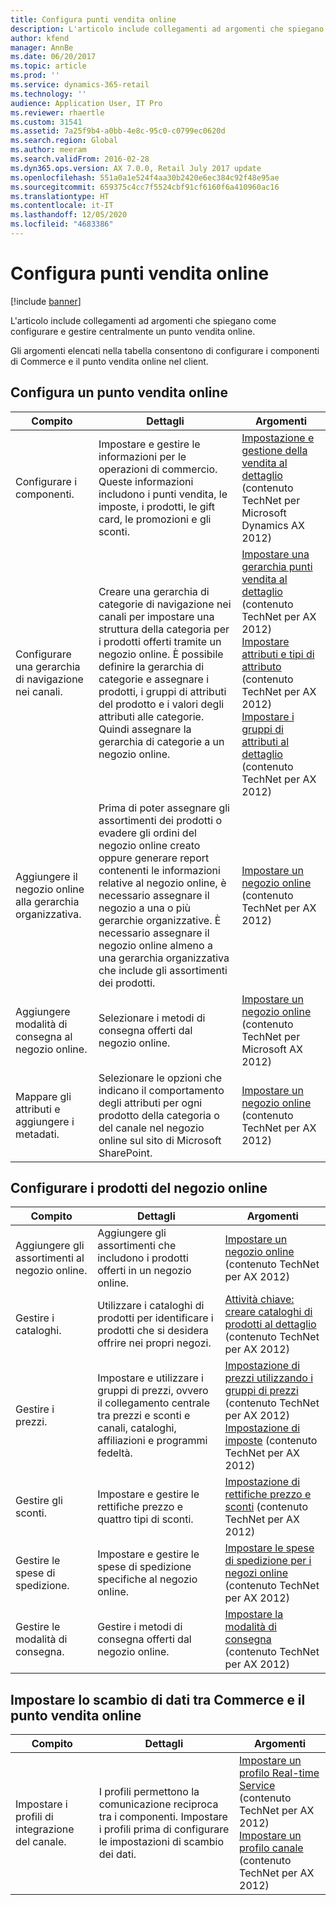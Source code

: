 ```yaml
---
title: Configura punti vendita online
description: L'articolo include collegamenti ad argomenti che spiegano come configurare e gestire centralmente un punto vendita online.
author: kfend
manager: AnnBe
ms.date: 06/20/2017
ms.topic: article
ms.prod: ''
ms.service: dynamics-365-retail
ms.technology: ''
audience: Application User, IT Pro
ms.reviewer: rhaertle
ms.custom: 31541
ms.assetid: 7a25f9b4-a0bb-4e8c-95c0-c0799ec0620d
ms.search.region: Global
ms.author: meeram
ms.search.validFrom: 2016-02-28
ms.dyn365.ops.version: AX 7.0.0, Retail July 2017 update
ms.openlocfilehash: 551a0a1e524f4aa30b2420e6ec384c92f48e95ae
ms.sourcegitcommit: 659375c4cc7f5524cbf91cf6160f6a410960ac16
ms.translationtype: HT
ms.contentlocale: it-IT
ms.lasthandoff: 12/05/2020
ms.locfileid: "4683386"
---
```

# <a name="configure-online-stores"></a>Configura punti vendita online

[!include [banner](../includes/banner.md)]

L'articolo include collegamenti ad argomenti che spiegano come configurare e gestire centralmente un punto vendita online.

Gli argomenti elencati nella tabella consentono di configurare i componenti di Commerce e il punto vendita online nel client.

## <a name="configure-an-online-store"></a>Configura un punto vendita online

| Compito                                                | Dettagli                                                                                                                                                                                                                                                                                                                                                   | Argomenti                                                                                                                                                                                                                                                                                                                                                                                                                                   |
|-----------------------------------------------------|-----------------------------------------------------------------------------------------------------------------------------------------------------------------------------------------------------------------------------------------------------------------------------------------------------------------------------------------------------------|------------------------------------------------------------------------------------------------------------------------------------------------------------------------------------------------------------------------------------------------------------------------------------------------------------------------------------------------------------------------------------------------------------------------------------------|
| Configurare i componenti.                        | Impostare e gestire le informazioni per le operazioni di commercio. Queste informazioni includono i punti vendita, le imposte, i prodotti, le gift card, le promozioni e gli sconti.                                                                                                                                                                                                          | [Impostazione e gestione della vendita al dettaglio](https://technet.microsoft.com/library/hh597201.aspx) (contenuto TechNet per Microsoft Dynamics AX 2012)                                                                                                                                                                                                                                                                                          |
| Configurare una gerarchia di navigazione nei canali.    | Creare una gerarchia di categorie di navigazione nei canali per impostare una struttura della categoria per i prodotti offerti tramite un negozio online. È possibile definire la gerarchia di categorie e assegnare i prodotti, i gruppi di attributi del prodotto e i valori degli attributi alle categorie. Quindi assegnare la gerarchia di categorie a un negozio online.                            | [Impostare una gerarchia punti vendita al dettaglio](https://technet.microsoft.com/library/hh580593.aspx)</br> (contenuto TechNet per AX 2012)</br> [Impostare attributi e tipi di attributo](https://technet.microsoft.com/library/hh227548.aspx) (contenuto TechNet per AX 2012)</br> [Impostare i gruppi di attributi al dettaglio](https://technet.microsoft.com/library/jj728713.aspx) (contenuto TechNet per AX 2012) |
| Aggiungere il negozio online alla gerarchia organizzativa. | Prima di poter assegnare gli assortimenti dei prodotti o evadere gli ordini del negozio online creato oppure generare report contenenti le informazioni relative al negozio online, è necessario assegnare il negozio a una o più gerarchie organizzative. È necessario assegnare il negozio online almeno a una gerarchia organizzativa che include gli assortimenti dei prodotti. | [Impostare un negozio online](https://technet.microsoft.com/library/jj682095.aspx) (contenuto TechNet per AX 2012)                                                                                                                                                                                                                                                                                                     |
| Aggiungere modalità di consegna al negozio online.          | Selezionare i metodi di consegna offerti dal negozio online.                                                                                                                                                                                                                                                                                                 | [Impostare un negozio online](https://technet.microsoft.com/library/jj682095.aspx) (contenuto TechNet per Microsoft AX 2012)                                                                                                                                                                                                                                                                                                     |
| Mappare gli attributi e aggiungere i metadati.                   | Selezionare le opzioni che indicano il comportamento degli attributi per ogni prodotto della categoria o del canale nel negozio online sul sito di Microsoft SharePoint.                                                                                                                                                                                              | [Impostare un negozio online](https://technet.microsoft.com/library/jj682095.aspx) (contenuto TechNet per AX 2012)                                                                                                                                                                                                                                                                                                     |

## <a name="configure-online-store-products"></a>Configurare i prodotti del negozio online

| Compito                                 | Dettagli                                                                                                                                           | Argomenti                                                                                                                                                                                                                                                                            |
|--------------------------------------|---------------------------------------------------------------------------------------------------------------------------------------------------|-----------------------------------------------------------------------------------------------------------------------------------------------------------------------------------------------------------------------------------------------------------------------------------|
| Aggiungere gli assortimenti al negozio online. | Aggiungere gli assortimenti che includono i prodotti offerti in un negozio online.                                                                  | [Impostare un negozio online](https://technet.microsoft.com/library/jj682095.aspx) (contenuto TechNet per AX 2012)                                                                                                                                              |
| Gestire i cataloghi.                     | Utilizzare i cataloghi di prodotti per identificare i prodotti che si desidera offrire nei propri negozi.                                                              | [Attività chiave: creare cataloghi di prodotti al dettaglio](https://technet.microsoft.com/library/jj728712.aspx) (contenuto TechNet per AX 2012)                                                                                                                           |
| Gestire i prezzi.                       | Impostare e utilizzare i gruppi di prezzi, ovvero il collegamento centrale tra prezzi e sconti e canali, cataloghi, affiliazioni e programmi fedeltà. | [Impostazione di prezzi utilizzando i gruppi di prezzi](https://technet.microsoft.com/library/hh597169.aspx) (contenuto TechNet per AX 2012)</br> [Impostazione di imposte](https://technet.microsoft.com/library/hh580571.aspx) (contenuto TechNet per AX 2012) |
| Gestire gli sconti.                    | Impostare e gestire le rettifiche prezzo e quattro tipi di sconti.                                                                                  | [Impostazione di rettifiche prezzo e sconti](https://technet.microsoft.com/library/hh597114.aspx) (contenuto TechNet per AX 2012)                                                                                                                          |
| Gestire le spese di spedizione.             | Impostare e gestire le spese di spedizione specifiche al negozio online.                                                                     | [Impostare le spese di spedizione per i negozi online](https://technet.microsoft.com/library/jj728714.aspx) (contenuto TechNet per AX 2012)                                                                                                                           |
| Gestire le modalità di consegna.            | Gestire i metodi di consegna offerti dal negozio online.                                                                                        | [Impostare la modalità di consegna](https://technet.microsoft.com/library/jj728719.aspx) (contenuto TechNet per AX 2012)                                                                                                                                            |

## <a name="set-up-data-exchange-between-commerce-and-the-online-store"></a>Impostare lo scambio di dati tra Commerce e il punto vendita online

| Compito                                 | Dettagli                                                                                                                               | Argomenti                                                                                                                                                                                                                                                                                  |
|--------------------------------------|---------------------------------------------------------------------------------------------------------------------------------------|-----------------------------------------------------------------------------------------------------------------------------------------------------------------------------------------------------------------------------------------------------------------------------------------|
| Impostare i profili di integrazione del canale. | I profili permettono la comunicazione reciproca tra i componenti. Impostare i profili prima di configurare le impostazioni di scambio dei dati. | [Impostare un profilo Real-time Service](https://technet.microsoft.com/library/hh580631.aspx) (contenuto TechNet per AX 2012)</br> [Impostare un profilo canale](https://technet.microsoft.com/library/jj677402.aspx) (contenuto TechNet per AX 2012) |





